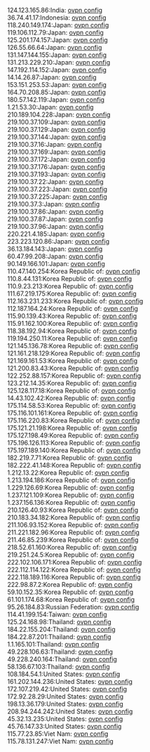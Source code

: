 124.123.165.86:India: [ovpn config](vpn/124_123_165_86.ovpn)  
36.74.41.17:Indonesia: [ovpn config](vpn/36_74_41_17.ovpn)  
118.240.149.174:Japan: [ovpn config](vpn/118_240_149_174.ovpn)  
119.106.112.79:Japan: [ovpn config](vpn/119_106_112_79.ovpn)  
125.201.174.157:Japan: [ovpn config](vpn/125_201_174_157.ovpn)  
126.55.66.64:Japan: [ovpn config](vpn/126_55_66_64.ovpn)  
131.147.144.155:Japan: [ovpn config](vpn/131_147_144_155.ovpn)  
131.213.229.210:Japan: [ovpn config](vpn/131_213_229_210.ovpn)  
147.192.114.152:Japan: [ovpn config](vpn/147_192_114_152.ovpn)  
14.14.26.87:Japan: [ovpn config](vpn/14_14_26_87.ovpn)  
153.151.253.53:Japan: [ovpn config](vpn/153_151_253_53.ovpn)  
164.70.208.85:Japan: [ovpn config](vpn/164_70_208_85.ovpn)  
180.57.142.119:Japan: [ovpn config](vpn/180_57_142_119.ovpn)  
1.21.53.30:Japan: [ovpn config](vpn/1_21_53_30.ovpn)  
210.189.104.228:Japan: [ovpn config](vpn/210_189_104_228.ovpn)  
219.100.37.109:Japan: [ovpn config](vpn/219_100_37_109.ovpn)  
219.100.37.129:Japan: [ovpn config](vpn/219_100_37_129.ovpn)  
219.100.37.144:Japan: [ovpn config](vpn/219_100_37_144.ovpn)  
219.100.37.16:Japan: [ovpn config](vpn/219_100_37_16.ovpn)  
219.100.37.169:Japan: [ovpn config](vpn/219_100_37_169.ovpn)  
219.100.37.172:Japan: [ovpn config](vpn/219_100_37_172.ovpn)  
219.100.37.176:Japan: [ovpn config](vpn/219_100_37_176.ovpn)  
219.100.37.193:Japan: [ovpn config](vpn/219_100_37_193.ovpn)  
219.100.37.22:Japan: [ovpn config](vpn/219_100_37_22.ovpn)  
219.100.37.223:Japan: [ovpn config](vpn/219_100_37_223.ovpn)  
219.100.37.225:Japan: [ovpn config](vpn/219_100_37_225.ovpn)  
219.100.37.3:Japan: [ovpn config](vpn/219_100_37_3.ovpn)  
219.100.37.86:Japan: [ovpn config](vpn/219_100_37_86.ovpn)  
219.100.37.87:Japan: [ovpn config](vpn/219_100_37_87.ovpn)  
219.100.37.96:Japan: [ovpn config](vpn/219_100_37_96.ovpn)  
220.221.4.185:Japan: [ovpn config](vpn/220_221_4_185.ovpn)  
223.223.120.86:Japan: [ovpn config](vpn/223_223_120_86.ovpn)  
36.13.184.143:Japan: [ovpn config](vpn/36_13_184_143.ovpn)  
60.47.99.208:Japan: [ovpn config](vpn/60_47_99_208.ovpn)  
90.149.166.101:Japan: [ovpn config](vpn/90_149_166_101.ovpn)  
110.47.140.254:Korea Republic of: [ovpn config](vpn/110_47_140_254.ovpn)  
110.8.44.131:Korea Republic of: [ovpn config](vpn/110_8_44_131.ovpn)  
110.9.23.213:Korea Republic of: [ovpn config](vpn/110_9_23_213.ovpn)  
111.67.219.175:Korea Republic of: [ovpn config](vpn/111_67_219_175.ovpn)  
112.163.231.233:Korea Republic of: [ovpn config](vpn/112_163_231_233.ovpn)  
112.187.164.24:Korea Republic of: [ovpn config](vpn/112_187_164_24.ovpn)  
115.90.139.43:Korea Republic of: [ovpn config](vpn/115_90_139_43.ovpn)  
115.91.162.100:Korea Republic of: [ovpn config](vpn/115_91_162_100.ovpn)  
118.38.192.94:Korea Republic of: [ovpn config](vpn/118_38_192_94.ovpn)  
119.194.250.11:Korea Republic of: [ovpn config](vpn/119_194_250_11.ovpn)  
121.145.136.78:Korea Republic of: [ovpn config](vpn/121_145_136_78.ovpn)  
121.161.218.129:Korea Republic of: [ovpn config](vpn/121_161_218_129.ovpn)  
121.169.161.53:Korea Republic of: [ovpn config](vpn/121_169_161_53.ovpn)  
121.200.83.43:Korea Republic of: [ovpn config](vpn/121_200_83_43.ovpn)  
122.252.88.157:Korea Republic of: [ovpn config](vpn/122_252_88_157.ovpn)  
123.212.14.35:Korea Republic of: [ovpn config](vpn/123_212_14_35.ovpn)  
125.128.117.18:Korea Republic of: [ovpn config](vpn/125_128_117_18.ovpn)  
14.43.102.42:Korea Republic of: [ovpn config](vpn/14_43_102_42.ovpn)  
175.114.58.53:Korea Republic of: [ovpn config](vpn/175_114_58_53.ovpn)  
175.116.101.161:Korea Republic of: [ovpn config](vpn/175_116_101_161.ovpn)  
175.116.220.83:Korea Republic of: [ovpn config](vpn/175_116_220_83.ovpn)  
175.121.21.198:Korea Republic of: [ovpn config](vpn/175_121_21_198.ovpn)  
175.127.198.49:Korea Republic of: [ovpn config](vpn/175_127_198_49.ovpn)  
175.196.126.113:Korea Republic of: [ovpn config](vpn/175_196_126_113.ovpn)  
175.197.189.140:Korea Republic of: [ovpn config](vpn/175_197_189_140.ovpn)  
182.219.7.71:Korea Republic of: [ovpn config](vpn/182_219_7_71.ovpn)  
182.222.41.148:Korea Republic of: [ovpn config](vpn/182_222_41_148.ovpn)  
1.212.13.22:Korea Republic of: [ovpn config](vpn/1_212_13_22.ovpn)  
1.213.194.186:Korea Republic of: [ovpn config](vpn/1_213_194_186.ovpn)  
1.229.126.69:Korea Republic of: [ovpn config](vpn/1_229_126_69.ovpn)  
1.237.121.109:Korea Republic of: [ovpn config](vpn/1_237_121_109.ovpn)  
1.237.156.136:Korea Republic of: [ovpn config](vpn/1_237_156_136.ovpn)  
210.126.40.93:Korea Republic of: [ovpn config](vpn/210_126_40_93.ovpn)  
210.183.34.182:Korea Republic of: [ovpn config](vpn/210_183_34_182.ovpn)  
211.106.93.152:Korea Republic of: [ovpn config](vpn/211_106_93_152.ovpn)  
211.221.182.96:Korea Republic of: [ovpn config](vpn/211_221_182_96.ovpn)  
211.46.85.239:Korea Republic of: [ovpn config](vpn/211_46_85_239.ovpn)  
218.52.61.160:Korea Republic of: [ovpn config](vpn/218_52_61_160.ovpn)  
219.251.24.5:Korea Republic of: [ovpn config](vpn/219_251_24_5.ovpn)  
222.102.106.171:Korea Republic of: [ovpn config](vpn/222_102_106_171.ovpn)  
222.112.114.122:Korea Republic of: [ovpn config](vpn/222_112_114_122.ovpn)  
222.118.189.116:Korea Republic of: [ovpn config](vpn/222_118_189_116.ovpn)  
222.98.87.2:Korea Republic of: [ovpn config](vpn/222_98_87_2.ovpn)  
59.10.152.35:Korea Republic of: [ovpn config](vpn/59_10_152_35.ovpn)  
61.101.174.68:Korea Republic of: [ovpn config](vpn/61_101_174_68.ovpn)  
95.26.184.83:Russian Federation: [ovpn config](vpn/95_26_184_83.ovpn)  
114.41.199.154:Taiwan: [ovpn config](vpn/114_41_199_154.ovpn)  
125.24.168.98:Thailand: [ovpn config](vpn/125_24_168_98.ovpn)  
184.22.155.204:Thailand: [ovpn config](vpn/184_22_155_204.ovpn)  
184.22.87.201:Thailand: [ovpn config](vpn/184_22_87_201.ovpn)  
1.1.165.101:Thailand: [ovpn config](vpn/1_1_165_101.ovpn)  
49.228.106.63:Thailand: [ovpn config](vpn/49_228_106_63.ovpn)  
49.228.240.164:Thailand: [ovpn config](vpn/49_228_240_164.ovpn)  
58.136.67.103:Thailand: [ovpn config](vpn/58_136_67_103.ovpn)  
108.184.54.1:United States: [ovpn config](vpn/108_184_54_1.ovpn)  
161.202.144.236:United States: [ovpn config](vpn/161_202_144_236.ovpn)  
172.107.219.42:United States: [ovpn config](vpn/172_107_219_42.ovpn)  
172.92.28.29:United States: [ovpn config](vpn/172_92_28_29.ovpn)  
198.13.36.179:United States: [ovpn config](vpn/198_13_36_179.ovpn)  
208.94.244.242:United States: [ovpn config](vpn/208_94_244_242.ovpn)  
45.32.13.235:United States: [ovpn config](vpn/45_32_13_235.ovpn)  
45.76.147.33:United States: [ovpn config](vpn/45_76_147_33.ovpn)  
115.77.23.85:Viet Nam: [ovpn config](vpn/115_77_23_85.ovpn)  
115.78.131.247:Viet Nam: [ovpn config](vpn/115_78_131_247.ovpn)  
